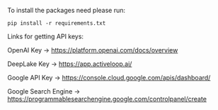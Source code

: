 To install the packages need please run:

`pip install -r requirements.txt`

Links for getting API keys:

OpenAI Key -> https://platform.openai.com/docs/overview

DeepLake Key -> https://app.activeloop.ai/

Google API Key -> https://console.cloud.google.com/apis/dashboard/

Google Search Engine -> https://programmablesearchengine.google.com/controlpanel/create
